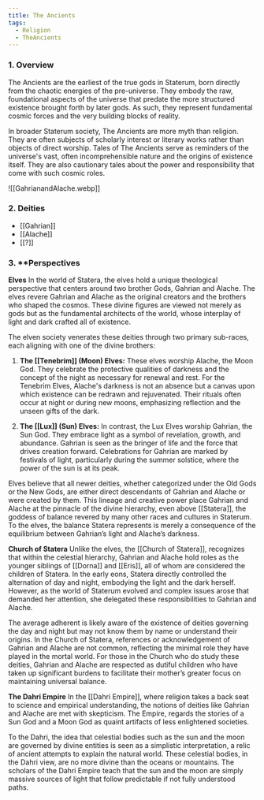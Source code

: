 ```yaml
---
title: The Ancients
tags:
  - Religion
  - TheAncients
---
```

### 1. **Overview**

The Ancients are the earliest of the true gods in Staterum, born directly from the chaotic energies of the pre-universe. They embody the raw, foundational aspects of the universe that predate the more structured existence brought forth by later gods. As such, they represent fundamental cosmic forces and the very building blocks of reality. 

In broader Staterum society, The Ancients are more myth than religion. They are often subjects of scholarly interest or literary works rather than objects of direct worship. Tales of The Ancients serve as reminders of the universe's vast, often incomprehensible nature and the origins of existence itself. They are also cautionary tales about the power and responsibility that come with such cosmic roles.

![[GahrianandAlache.webp]]

### 2. **Deities**

- [[Gahrian]]
- [[Alache]]
- [[?]]

### 3. **Perspectives

**Elves**
In the world of Statera, the elves hold a unique theological perspective that centers around two brother Gods, Gahrian and Alache. The elves revere Gahrian and Alache as the original creators and the brothers who shaped the cosmos. These divine figures are viewed not merely as gods but as the fundamental architects of the world, whose interplay of light and dark crafted all of existence.

The elven society venerates these deities through two primary sub-races, each aligning with one of the divine brothers:

1. **The [[Tenebrim]] (Moon) Elves:** These elves worship Alache, the Moon God. They celebrate the protective qualities of darkness and the concept of the night as necessary for renewal and rest. For the Tenebrim Elves, Alache's darkness is not an absence but a canvas upon which existence can be redrawn and rejuvenated. Their rituals often occur at night or during new moons, emphasizing reflection and the unseen gifts of the dark.

2. **The [[Lux]] (Sun) Elves:** In contrast, the Lux Elves worship Gahrian, the Sun God. They embrace light as a symbol of revelation, growth, and abundance. Gahrian is seen as the bringer of life and the force that drives creation forward. Celebrations for Gahrian are marked by festivals of light, particularly during the summer solstice, where the power of the sun is at its peak.

Elves believe that all newer deities, whether categorized under the Old Gods or the New Gods, are either direct descendants of Gahrian and Alache or were created by them. This lineage and creative power place Gahrian and Alache at the pinnacle of the divine hierarchy, even above [[Statera]], the goddess of balance revered by many other races and cultures in Staterum. To the elves, the balance Statera represents is merely a consequence of the equilibrium between Gahrian’s light and Alache’s darkness.

**Church of Statera**
Unlike the elves, the [[Church of Statera]], recognizes that within the celestial hierarchy, Gahrian and Alache hold roles as the younger siblings of [[Dorna]] and [[Eris]], all of whom are considered the children of Statera. In the early eons, Statera directly controlled the alternation of day and night, embodying the light and the dark herself. However, as the world of Staterum evolved and complex issues arose that demanded her attention, she delegated these responsibilities to Gahrian and Alache.

The average adherent is likely aware of the existence of deities governing the day and night but may not know them by name or understand their origins. In the Church of Statera, references or acknowledgement of Gahrian and Alache are not common, reflecting the minimal role they have played in the mortal world. For those in the Church who do study these deities, Gahrian and Alache are respected as dutiful children who have taken up significant burdens to facilitate their mother’s greater focus on maintaining universal balance.

**The Dahri Empire**
In the [[Dahri Empire]], where religion takes a back seat to science and empirical understanding, the notions of deities like Gahrian and Alache are met with skepticism. The Empire, regards the stories of a Sun God and a Moon God as quaint artifacts of less enlightened societies.

To the Dahri, the idea that celestial bodies such as the sun and the moon are governed by divine entities is seen as a simplistic interpretation, a relic of ancient attempts to explain the natural world. These celestial bodies, in the Dahri view, are no more divine than the oceans or mountains. The scholars of the Dahri Empire teach that the sun and the moon are simply massive sources of light that follow predictable if not fully understood paths. 